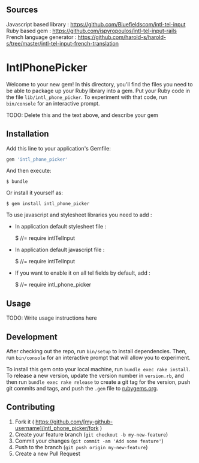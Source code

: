 ## Sources

Javascript based library : https://github.com/Bluefieldscom/intl-tel-input
Ruby based gem : https://github.com/ispyropoulos/intl-tel-input-rails
French language generator : https://github.com/harold-s/harold-s/tree/master/intl-tel-input-french-translation

# IntlPhonePicker

Welcome to your new gem! In this directory, you'll find the files you need to be able to package up your Ruby library into a gem. Put your Ruby code in the file `lib/intl_phone_picker`. To experiment with that code, run `bin/console` for an interactive prompt.

TODO: Delete this and the text above, and describe your gem

## Installation

Add this line to your application's Gemfile:

```ruby
gem 'intl_phone_picker'
```

And then execute:

    $ bundle

Or install it yourself as:

    $ gem install intl_phone_picker

To use javascript and stylesheet libraries you need to add :

  - In application default stylesheet file :

    $  //= require intlTelInput

  - In application default javascript file :

    $ //= require intlTelInput

  - If you want to enable it on all tel fields by default, add :

    $ //= require intl_phone_picker

## Usage

TODO: Write usage instructions here

## Development

After checking out the repo, run `bin/setup` to install dependencies. Then, run `bin/console` for an interactive prompt that will allow you to experiment.

To install this gem onto your local machine, run `bundle exec rake install`. To release a new version, update the version number in `version.rb`, and then run `bundle exec rake release` to create a git tag for the version, push git commits and tags, and push the `.gem` file to [rubygems.org](https://rubygems.org).

## Contributing

1. Fork it ( https://github.com/[my-github-username]/intl_phone_picker/fork )
2. Create your feature branch (`git checkout -b my-new-feature`)
3. Commit your changes (`git commit -am 'Add some feature'`)
4. Push to the branch (`git push origin my-new-feature`)
5. Create a new Pull Request
